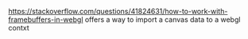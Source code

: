 https://stackoverflow.com/questions/41824631/how-to-work-with-framebuffers-in-webgl 
offers a way to import a canvas data to a webgl contxt